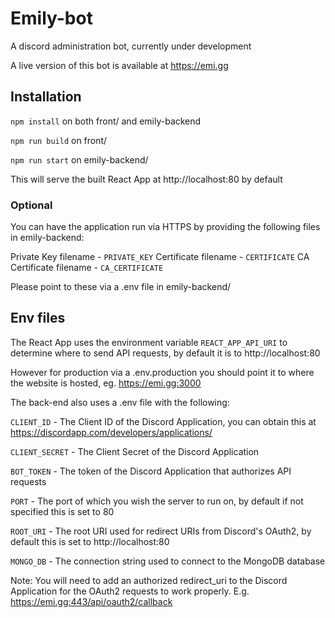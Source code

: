 # Emily-bot
A discord administration bot, currently under development

A live version of this bot is available at https://emi.gg

## Installation

`npm install` on both front/ and emily-backend

`npm run build` on front/

`npm run start` on emily-backend/

This will serve the built React App at http://localhost:80 by default


### Optional

You can have the application run via HTTPS by providing the following files in emily-backend:

Private Key filename - `PRIVATE_KEY`
Certificate filename - `CERTIFICATE`
CA Certificate filename - `CA_CERTIFICATE`

Please point to these via a .env file in emily-backend/

## Env files
The React App uses the environment variable `REACT_APP_API_URI` to determine where to send API requests, by default it is to http://localhost:80

However for production via a .env.production you should point it to where the website is hosted, eg. https://emi.gg:3000

The back-end also uses a .env file with the following:

`CLIENT_ID` - The Client ID of the Discord Application, you can obtain this at https://discordapp.com/developers/applications/

`CLIENT_SECRET` - The Client Secret of the Discord Application

`BOT_TOKEN` - The token of the Discord Application that authorizes API requests

`PORT` - The port of which you wish the server to run on, by default if not specified this is set to 80

`ROOT_URI` - The root URI used for redirect URIs from Discord's OAuth2, by default this is set to http://localhost:80

`MONGO_DB` - The connection string used to connect to the MongoDB database


Note: You will need to add an authorized redirect_uri to the Discord Application for the OAuth2 requests to work properly.
E.g. https://emi.gg:443/api/oauth2/callback

